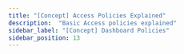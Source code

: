 ```yaml
---
title: "[Concept] Access Policies Explained"
description:  "Basic Access policies explained"
sidebar_label: "[Concept] Dashboard Policies"
sidebar_position: 13
---
```

